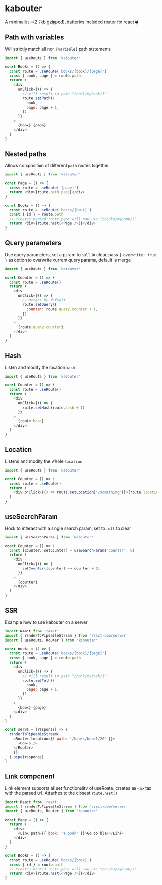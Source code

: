 # kabouter

A minimalist ~(2.7kb gzipped), batteries included router for react 🍀

## Path with variables

Will strictly match all non `[variable]` path statements

```javascript
import { useRoute } from 'kabouter'

const Books = () => {
  const route = useRoute('books/[book]/[page]')
  const { book, page } = route.path
  return (
    <div
      onClick={() => {
        // Will result in path "/book/mybook/1"
        route.setPath({
          book,
          page: page + 1,
        })
      }}
    >
      {book} {page}
    </div>
  )
}
```

## Nested paths

Allows composition of different `path` routes together

```javascript
import { useRoute } from 'kabouter'

const Page = () => {
  const route = useRoute('[page]')
  return <div>{route.path.page}</div>
}

const Books = () => {
  const route = useRoute('books/[book]')
  const { id } = route.path
  // Creates nested route page will now use "/books/mybook/1"
  return <div>{route.nest(<Page />)}</div>
}
```

## Query parameters

Use query parameters, set a param to `null` to clear, pass `{ overwrite: true }` as option to overwrite current query params, default is merge

```javascript
import { useRoute } from 'kabouter'

const Counter = () => {
  const route = useRoute()
  return (
    <div
      onClick={() => {
        // Merges by default
        route.setQuery({
          counter: route.query.counter + 1,
        })
      }}
    >
      {route.query.counter}
    </div>
  )
}
```

## Hash

Listen and modify the location `hash`

```javascript
import { useRoute } from 'kabouter'

const Counter = () => {
  const route = useRoute()
  return (
    <div
      onClick={() => {
        route.setHash(route.hash + 1)
      }}
    >
      {route.hash}
    </div>
  )
}
```

## Location

Listens and modify the whole `location`

```javascript
import { useRoute } from 'kabouter'

const Counter = () => {
  const route = useRoute()
  return (
    <div onClick={() => route.setLocation('/something')}>{route.location}</div>
  )
}
```

## useSearchParam

Hook to interact with a single search param, set to `null` to clear

```javascript
import { useSearchParam } from 'kabouter'

const Counter = () => {
  const [counter, setCounter] = useSearchParam('counter', 0)
  return (
    <div
      onClick={() => {
        setCounter((counter) => counter + 1)
      }}
    >
      {counter}
    </div>
  )
}
```

## SSR

Example how to use kabouter on a server

```javascript
import React from 'react'
import { renderToPipeableStream } from 'react-dom/server'
import { useRoute, Router } from 'kabouter'

const Books = () => {
  const route = useRoute('books/[book]/[page]')
  const { book, page } = route.path
  return (
    <div
      onClick={() => {
        // Will result in path "/book/mybook/1"
        route.setPath({
          book,
          page: page + 1,
        })
      }}
    >
      {book} {page}
    </div>
  )
}

const serve = (response) => {
  renderToPipeableStream(
    <Router location={{ path: '/books/book1/20' }}>
      <Books />
    </Router>
    {}
  ).pipe(response)
}
```

## Link component

Link element supports all set functionality of useRoute, creates an `<a>` tag with the parsed url.
Attaches to the closest `route.nest()`

```javascript
import React from 'react'
import { renderToPipeableStream } from 'react-dom/server'
import { useRoute, Router } from 'kabouter'

const Page = () => {
  return (
    <div>
      <Link path={{ book: 'a book' }}>Go to bla!</Link>
    </div>
  )
}

const Books = () => {
  const route = useRoute('books/[book]')
  const { id } = route.path
  // Creates nested route page will now use "/books/mybook/1"
  return <div>{route.nest(<Page />)}</div>
}
```
